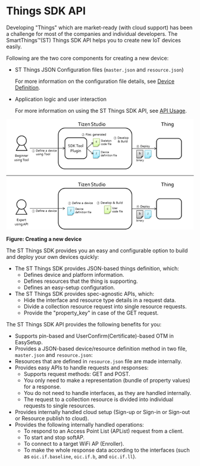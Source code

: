 # Things SDK API

Developing "Things" which are market-ready (with cloud support) has been a challenge for most of the companies and individual developers. The SmartThings&trade;(ST) Things SDK API helps you to create new IoT devices easily.

Following are the two core components for creating a new device:

-   ST Things JSON Configuration files (`master.json` and `resource.json`)

    For more information on the configuration file details, see [Device Definition](things-api-device-5.0.md).

-   Application logic and user interaction

    For more information on using the ST Things SDK API, see [API Usage](things-api-guide-5.0.md).

![Creating a new device](media/thing_api_new_device.png)

**Figure: Creating a new device**

The ST Things SDK provides you an easy and configurable option to build and deploy your own devices quickly:

-   The ST Things SDK provides JSON-based things definition, which:
    -   Defines device and platform information.
    -   Defines resources that the thing is supporting.
    -   Defines an easy-setup configuration.
-   The ST Things SDK provides spec-agnostic APIs, which:
    -   Hide the interface and resource type details in a request data.
    -   Divide a collection resource request into single resource requests.
    -   Provide the "property_key" in case of the GET request.

The ST Things SDK API provides the following benefits for you:

-   Supports pin-based and UserConfirm(Certificate)-based OTM in EasySetup.
-   Provides a JSON-based device/resource definition method in two file, `master.json` and `resource.json`:
-   Resources that are defined in `resource.json` file are made internally.
-   Provides easy APIs to handle requests and responses:
    -   Supports request methods: GET and POST.
    -   You only need to make a representation (bundle of property values) for a response.
    -   You do not need to handle interfaces, as they are handled internally.
    -   The request to a collection resource is divided into individual requests to single resources.
-   Provides internally handled cloud setup (Sign-up or Sign-in or Sign-out or Resource publish to cloud).
-   Provides the following internally handled operations:
    -   To respond to an Access Point List (APList) request from a client.
    -   To start and stop softAP.
    -   To connect to a target WiFi AP (Enroller).
    -   To make the whole response data according to the interfaces (such as `oic.if.baseline`, `oic.if.b`, and `oic.if.ll`).
